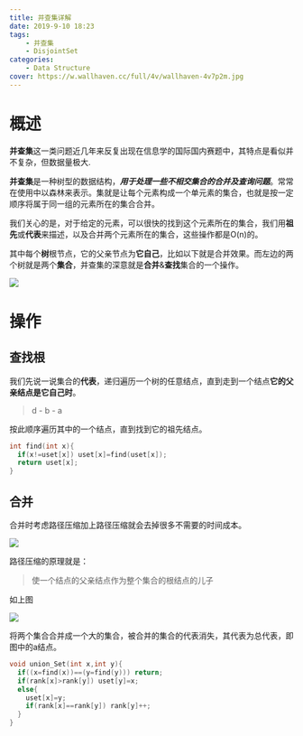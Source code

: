 ```yaml
---
title: 并查集详解
date: 2019-9-10 18:23
tags:
	- 并查集
	- DisjointSet
categories:
	- Data Structure
cover: https://w.wallhaven.cc/full/4v/wallhaven-4v7p2m.jpg
---
```


# 概述

**并查集**这一类问题近几年来反复出现在信息学的国际国内赛题中，其特点是看似并不复杂，但数据量极大.

**并查集**是一种树型的数据结构，***用于处理一些不相交集合的合并及查询问题***。常常在使用中以森林来表示。集就是让每个元素构成一个单元素的集合，也就是按一定顺序将属于同一组的元素所在的集合合并。

我们关心的是，对于给定的元素，可以很快的找到这个元素所在的集合，我们用**祖先**或**代表**来描述，以及合并两个元素所在的集合，这些操作都是O(n)的。

其中每个**树**根节点，它的父亲节点为**它自己**，比如以下就是合并效果。而左边的两个树就是两个**集合**，并查集的深意就是**合并**&**查找**集合的一个操作。



![](http://images.cnitblog.com/blog/358550/201309/12160946-86baa213cc204627af4ad9a4cef4a97a.png)

# 操作

## 查找根

我们先说一说集合的**代表**，递归遍历一个树的任意结点，直到走到一个结点**它的父亲结点是它自己时**。

> d - b - a

按此顺序遍历其中的一个结点，直到找到它的祖先结点。

```Cpp
int find(int x){
  if(x!=uset[x]) uset[x]=find(uset[x]);
  return uset[x];
}
```

## 合并

合并时考虑路径压缩加上路径压缩就会去掉很多不需要的时间成本。

![](http://pic002.cnblogs.com/images/2011/295915/2011050510560330.png)

路径压缩的原理就是：

> 使一个结点的父亲结点作为整个集合的根结点的儿子

如上图

![](http://images.cnitblog.com/blog/358550/201309/12160946-86baa213cc204627af4ad9a4cef4a97a.png)

将两个集合合并成一个大的集合，被合并的集合的代表消失，其代表为总代表，即图中的a结点。

```cpp
void union_Set(int x,int y){
  if((x=find(x))==(y=find(y))) return;
  if(rank[x]>rank[y]) uset[y]=x;
  else{
    uset[x]=y;
    if(rank[x]==rank[y]) rank[y]++;
  }
}
```

